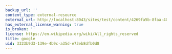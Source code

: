 ```yaml
---
backup_url: ''
content_type: external-resource
external_url: http://localhost:8043/sites/test/content/4269fa5b-8faa-4088-9609-f18af67d85c8/?ocw_resource_link_uuid=4269fa5b-8faa-4088-9609-f18af67d85c8&ocw_resource_link_suffix=
has_external_license_warning: true
is_broken: ''
license: https://en.wikipedia.org/wiki/All_rights_reserved
title: google
uid: 3323b9d3-139e-4b9c-a35d-e73eb8dfb0d8
---
```

